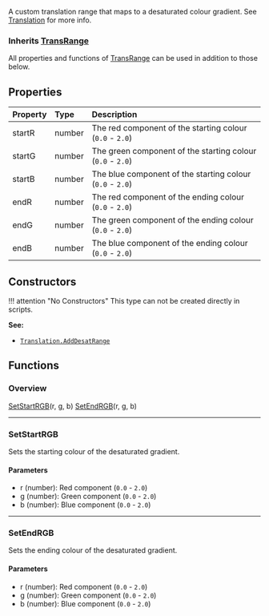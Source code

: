 A custom translation range that maps to a desaturated colour gradient. See [Translation](https://zdoom.org/wiki/Translation) for more info.

### Inherits <type>[TransRange](TransRange.md)</type>  
All properties and functions of <type>[TransRange](TransRange.md)</type> can be used in addition to those below.

## Properties

| Property | Type | Description |
|:---------|:-----|:------------|
<prop>startR</prop> | <type>number</type> | The red component of the starting colour (`0.0` - `2.0`)
<prop>startG</prop> | <type>number</type> | The green component of the starting colour (`0.0` - `2.0`)
<prop>startB</prop> | <type>number</type> | The blue component of the starting colour (`0.0` - `2.0`)
<prop>endR</prop> | <type>number</type> | The red component of the ending colour (`0.0` - `2.0`)
<prop>endG</prop> | <type>number</type> | The green component of the ending colour (`0.0` - `2.0`)
<prop>endB</prop> | <type>number</type> | The blue component of the ending colour (`0.0` - `2.0`)

## Constructors

!!! attention "No Constructors"
    This type can not be created directly in scripts.

**See:**

* <code>[Translation.AddDesatRange](Translation.md#adddesatrange)</code>

## Functions

### Overview

<fdef>[SetStartRGB](#setstartrgb)(<arg>r</arg>, <arg>g</arg>, <arg>b</arg>)</fdef>
<fdef>[SetEndRGB](#setendrgb)(<arg>r</arg>, <arg>g</arg>, <arg>b</arg>)</fdef>

---
### SetStartRGB

Sets the starting colour of the desaturated gradient.

#### Parameters

* <arg>r</arg> (<type>number</type>): Red component (`0.0` - `2.0`)
* <arg>g</arg> (<type>number</type>): Green component (`0.0` - `2.0`)
* <arg>b</arg> (<type>number</type>): Blue component (`0.0` - `2.0`)

---
### SetEndRGB

Sets the ending colour of the desaturated gradient.

#### Parameters

* <arg>r</arg> (<type>number</type>): Red component (`0.0` - `2.0`)
* <arg>g</arg> (<type>number</type>): Green component (`0.0` - `2.0`)
* <arg>b</arg> (<type>number</type>): Blue component (`0.0` - `2.0`)
